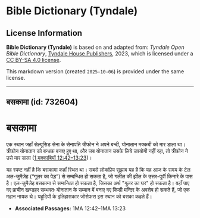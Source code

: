 # Bible Dictionary (Tyndale)

## License Information

**Bible Dictionary (Tyndale)** is based on and adapted from: _Tyndale Open Bible Dictionary_, [Tyndale House Publishers](https://tyndaleopenresources.com/), 2023, which is licensed under a [CC BY-SA 4.0 license](https://creativecommons.org/licenses/by-sa/4.0/legalcode.en).

This markdown version (created `2025-10-06`) is provided under the same license.



--------------------------------

## बसकामा (id: 732604)

बसकामा
======

एक स्थान जहाँ सेल्यूसिड सेना के सेनापति त्रीफोन ने अपने बन्दी, योनातान मक्‍कबी को मार डाला था। त्रीफोन योनातान को बन्धक बनाए हुए था, और जब योनातान उसके लिये उपयोगी नहीं रहा, तो त्रीफोन ने उसे मार डाला ([1 मक्काबियों 12:42–13:23](https://ref.ly/1Macc12:42-1Macc13:23))।

यह स्पष्ट नहीं है कि बसकामा कहाँ स्थित था। सबसे लोकप्रिय सुझाव यह है कि यह आज के समय के टेल अल\-जुमैज़ेह (“गूलर का पेड़”) से सम्बन्धित हो सकता है, जो गलील की झील के उत्तर\-पूर्वी किनारे के पास है। एल\-जुमैज़ेह बसकामा से सम्बन्धित हो सकता है, जिसका अर्थ "गूलर का घर" हो सकता है। वहाँ पाए गए प्राचीन खण्डहर सम्भवतः योनातान के सम्मान में बनाए गए किसी मन्दिर के अवशेष हो सकते हैं, जो एक महान नायक थे। यहूदियों के इतिहासकार जोसेफस इस स्थान को बसका कहते हैं।

* **Associated Passages:** 1MA 12:42–1MA 13:23

